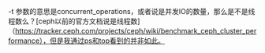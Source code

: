 -t 参数的意思是concurrent_operations，或者说是并发IO的数量，那么是不是线程数么？[ceph以前的官方文档说是线程数]（https://tracker.ceph.com/projects/ceph/wiki/benchmark_ceph_cluster_performance），但是我通过ps和top看到的并非如此。


